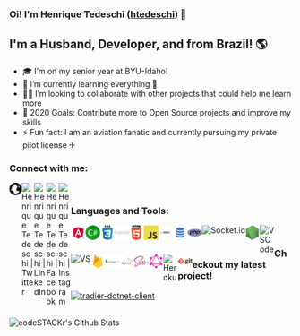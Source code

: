 ### Oi! I'm Henrique Tedeschi ([htedeschi][github]) 👋

## I'm a Husband, Developer, and from Brazil! 🌎
- 🎓 I’m on my senior year at BYU-Idaho!
- 📖 I’m currently learning everything 🤣
- 🙋‍♂️ I’m looking to collaborate with other projects that could help me learn more
- 🥅 2020 Goals: Contribute more to Open Source projects and improve my skills
- ⚡ Fun fact: I am an aviation fanatic and currently pursuing my private pilot license ✈

### Connect with me:

[<img align="left" alt="henriquetedeschi.com" width="22px" src="https://raw.githubusercontent.com/iconic/open-iconic/master/svg/globe.svg" />][website]
[<img align="left" alt="Henrique Tedeschi | Twitter" width="22px" src="https://cdn.jsdelivr.net/npm/simple-icons@v3/icons/twitter.svg" />][twitter]
[<img align="left" alt="Henrique Tedeschi | LinkedIn" width="22px" src="https://cdn.jsdelivr.net/npm/simple-icons@v3/icons/linkedin.svg" />][linkedin]
[<img align="left" alt="Henrique Tedeschi | Facebook" width="22px" src="https://cdn.jsdelivr.net/npm/simple-icons@v3/icons/facebook.svg" />][facebook]
[<img align="left" alt="Henrique Tedeschi | Instagram" width="22px" src="https://cdn.jsdelivr.net/npm/simple-icons@v3/icons/instagram.svg" />][instagram]

<br />

### Languages and Tools:

<img align="left" alt="Angular" width="26px" src="https://raw.githubusercontent.com/github/explore/80688e429a7d4ef2fca1e82350fe8e3517d3494d/topics/angular/angular.png" />
<img align="left" alt="C#" width="26px" src="https://raw.githubusercontent.com/github/explore/80688e429a7d4ef2fca1e82350fe8e3517d3494d/topics/csharp/csharp.png" />
<img align="left" alt="CSS3" width="26px" src="https://raw.githubusercontent.com/github/explore/80688e429a7d4ef2fca1e82350fe8e3517d3494d/topics/css/css.png" />
<img align="left" alt="Express" width="26px" src="https://raw.githubusercontent.com/github/explore/80688e429a7d4ef2fca1e82350fe8e3517d3494d/topics/express/express.png" />
<img align="left" alt="HTML5" width="26px" src="https://raw.githubusercontent.com/github/explore/80688e429a7d4ef2fca1e82350fe8e3517d3494d/topics/html/html.png" />
<img align="left" alt="JavaScript" width="26px" src="https://raw.githubusercontent.com/github/explore/80688e429a7d4ef2fca1e82350fe8e3517d3494d/topics/javascript/javascript.png" />
<img align="left" alt="jQuery" width="26px" src="https://raw.githubusercontent.com/github/explore/80688e429a7d4ef2fca1e82350fe8e3517d3494d/topics/jquery/jquery.png" />
<img align="left" alt="SQL" width="26px" src="https://raw.githubusercontent.com/github/explore/80688e429a7d4ef2fca1e82350fe8e3517d3494d/topics/sql/sql.png" />
<img align="left" alt="PHP" width="26px" src="https://raw.githubusercontent.com/github/explore/80688e429a7d4ef2fca1e82350fe8e3517d3494d/topics/php/php.png" />
<img align="left" alt="Socket.io" height="26px" src="https://socket.io/css/images/logo.svg" />
<img align="left" alt="Node.js" width="26px" src="https://raw.githubusercontent.com/github/explore/80688e429a7d4ef2fca1e82350fe8e3517d3494d/topics/nodejs/nodejs.png" />
<img align="left" alt="VSCode" width="26px" src="https://user-images.githubusercontent.com/674621/71187801-14e60a80-2280-11ea-94c9-e56576f76baf.png" />
<img align="left" alt="VS" height="26px" src="https://winaero.com/blog/wp-content/uploads/2019/02/visual-studio-2019-purple-icon2.png" />
<img align="left" alt="Firebase" width="26px" src="https://raw.githubusercontent.com/github/explore/80688e429a7d4ef2fca1e82350fe8e3517d3494d/topics/firebase/firebase.png" />
<img align="left" alt="MongoDB" width="26px" src="https://raw.githubusercontent.com/github/explore/80688e429a7d4ef2fca1e82350fe8e3517d3494d/topics/mongodb/mongodb.png" />
<img align="left" alt="MySQL" width="26px" src="https://raw.githubusercontent.com/github/explore/80688e429a7d4ef2fca1e82350fe8e3517d3494d/topics/mysql/mysql.png" />
<img align="left" alt="Sass" width="26px" src="https://raw.githubusercontent.com/github/explore/80688e429a7d4ef2fca1e82350fe8e3517d3494d/topics/sass/sass.png" />
<img align="left" alt="GraphQL" width="26px" src="https://raw.githubusercontent.com/github/explore/80688e429a7d4ef2fca1e82350fe8e3517d3494d/topics/graphql/graphql.png" />
<img align="left" alt="Heroku" width="26px" src="https://www.logolynx.com/images/logolynx/eb/ebaa693ae4360bf919ad005ac749064e.png" />
<img align="left" alt="Git" width="26px" src="https://raw.githubusercontent.com/github/explore/80688e429a7d4ef2fca1e82350fe8e3517d3494d/topics/git/git.png" />


<br />

### Checkout my latest project!
[![tradier-dotnet-client](https://github-readme-stats.vercel.app/api/pin/?username=vitali-karmanov&repo=tradier-dotnet-client&theme=dark)](https://github.com/vitali-karmanov/tradier-dotnet-client)

<br />

<img align="left" alt="codeSTACKr's Github Stats" src="https://github-readme-stats.vercel.app/api?username=htedeschi&show_icons=true&hide_border=true" />


[website]: https://henriquetedeschi.com
[github]: https://github.com/htedeschi
[twitter]: https://twitter.com/tedeschioficial
[instagram]: https://www.instagram.com/tedeschi.henrique
[linkedin]: https://www.linkedin.com/in/henrique-tedeschi
[facebook]: https://www.facebook.com/henrique.tedeschi
